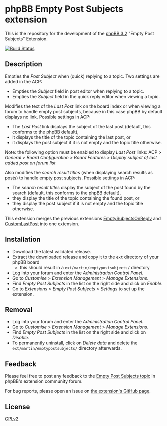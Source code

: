# phpBB Empty Post Subjects extension

This is the repository for the development of the [phpBB 3.2](https://www.phpbb.com/) "Empty Post Subjects" Extension.

[![Build Status](https://travis-ci.org/Mar-tin-G/EmptyPostSubjects.svg?branch=master)](https://travis-ci.org/Mar-tin-G/EmptyPostSubjects)

## Description

Empties the *Post Subject* when (quick) replying to a topic. Two settings are added in the ACP:
* Empties the *Subject* field in post editor when replying to a topic.
* Empties the *Subject* field in the quick reply editor when viewing a topic.

Modifies the text of the *Last Post* link on the board index or when viewing a forum to handle empty post subjects, because in this case phpBB by default displays no link. Possible settings in ACP:
* The *Last Post* link displays the subject of the last post (default, this conforms to the phpBB default),
* it displays the title of the topic containing the last post, or
* it displays the post subject if it is not empty and the topic title otherwise.

Note: the following option must be enabled to display *Last Post* links: ACP > *General* > *Board Configuration* > *Board Features* > *Display subject of last added post on forum list*

Also modifies the *search result titles* (when displaying search results as posts) to handle empty post subjects. Possible settings in ACP:
* The *search result titles* display the subject of the post found by the search (default, this conforms to the phpBB default),
* they display the title of the topic containing the found post, or
* they display the post subject if it is not empty and the topic title otherwise.

This extension merges the previous extensions [EmptySubjectsOnReply](https://www.phpbb.com/community/viewtopic.php?t=2284976) and [CustomLastPost](https://www.phpbb.com/community/viewtopic.php?t=2285101) into one extension.

## Installation

* Download the latest validated release.
* Extract the downloaded release and copy it to the `ext` directory of your phpBB board
  * this should result in a `ext/martin/emptypostsubjects/` directory
* Log into your forum and enter the *Administration Control Panel*.
* Go to *Customise* > *Extension Management* > *Manage Extensions*.
* Find *Empty Post Subjects* in the list on the right side and click on *Enable*.
* Go to *Extensions* > *Empty Post Subjects* > *Settings* to set up the extension.

## Removal

* Log into your forum and enter the *Administration Control Panel*.
* Go to *Customise* > *Extension Management* > *Manage Extensions*.
* Find *Empty Post Subjects* in the list on the right side and click on *Disable*.
* To permanently uninstall, click on *Delete data* and delete the `ext/martin/emptypostsubjects/` directory afterwards.

## Feedback

Please feel free to post any feedback to the [Empty Post Subjects topic](https://www.phpbb.com/community/viewtopic.php?t=2287691) in phpBB's extension community forum.

For bug reports, please open an issue on [the extension's GitHub page](https://github.com/Mar-tin-G/EmptyPostSubjects).

## License

[GPLv2](license.txt)

